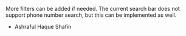 More filters can be added if needed.
The current search bar does not support phone number search, but this can be implemented as well.

- Ashraful Haque Shafin

